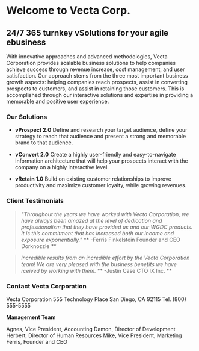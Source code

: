 # Welcome to Vecta Corp.
## 24/7 365 turnkey vSolutions for your agile ebusiness

With innovative approaches and advanced methodologies, Vecta Corporation provides scalable business solutions to help companies achieve success through revenue increase, cost management, and user satisfaction. Our approach stems from the three most important business growth aspects: helping companies reach prospects, assist in converting prospects to customers, and assist in retaining those customers. This is accomplished through our interactive solutions and expertise in providing a memorable and positive user experience.

### Our Solutions 

* **vProspect 2.0**
Define and research your target audience, define your strategy to reach that audience and present a strong and memorable brand to that audience.

* **vConvert 2.0**
Create a highly user-friendly and easy-to-navigate information architecture that will help your prospects interact with the company on a highly interactive level.

* **vRetain 1.0**
Build on existing customer relationships to improve productivity and maximize customer loyalty, while growing revenues.

### Client Testimonials

> *"Throughout the years we have worked with Vecta Corporation, we have always been amazed at the level of dedication and professionalism that they have provided us and our WGDC products. It is this commitment that has increased both our income and exposure exponentially."*
                                                                                                                ** -Ferris Finkelstein
                                                                                                                    Founder and CEO
                                                                                                                    Dorknozzle **

> *Incredible results from an incredible effort by the Vecta Corporation team! We are very pleased with the business benefits we have rceived by working with them.*
                                                                                                                ** -Justin Case
                                                                                                                    CTO
                                                                                                                    IX Inc. **

### Contact Vecta Corporation

Vecta Corporation
555 Technology Place
San Diego, CA 92115
Tel. (800) 555-5555

**Management Team**

Agnes, Vice President, Accounting
Damon, Director of Development
Herbert, Director of Human Resources
Mike, Vice President, Marketing
Ferris, Founder and CEO
